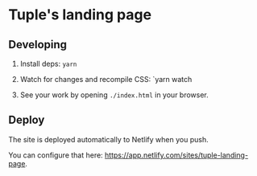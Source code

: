 # Tuple's landing page

## Developing

1. Install deps: `yarn`

2. Watch for changes and recompile CSS: `yarn watch

3. See your work by opening `./index.html` in your browser.

## Deploy

The site is deployed automatically to Netlify when you push.

You can configure that here: https://app.netlify.com/sites/tuple-landing-page.

